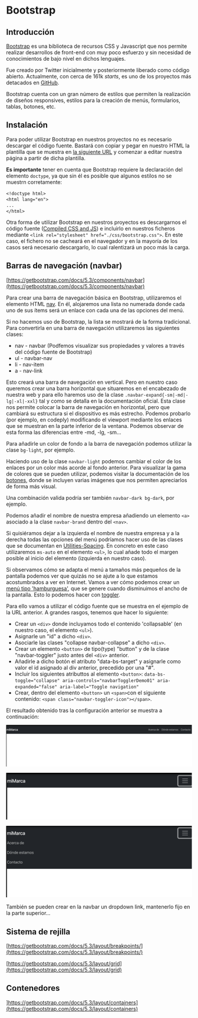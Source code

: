 # Bootstrap

## Introducción

[Bootstrap](https://getbootstrap.com/) es una biblioteca de recursos CSS y Javascript que nos permite realizar desarrollos de front-end con muy poco esfuerzo y sin necesidad de conocimientos de bajo nivel en dichos lenguajes.

Fue creado por Twitter inicialmente y posteriormente liberado como código abierto. Actualmente, con cerca de 161k *starts*, es uno de los proyectos más detacados en [GitHub](https://github.com/twbs/bootstrap/).

Bootstrap cuenta con un gran número de estilos que permiten la realización de diseños responsives, estilos para la creación de menús, formularios, tablas, botones, etc. 

## Instalación

Para poder utilizar Bootstrap en nuestros proyectos no es necesario descargar el código fuente. Bastará con copiar y pegar en nuestro HTML la plantilla que se muestra en [la siguiente URL](https://getbootstrap.com/docs/5.3/getting-started/introduction/#quick-start) y comenzar a editar nuestra página a partir de dicha plantilla.

**Es importante** tener en cuenta que Bootstrap requiere la declaración del elemento `doctype`, ya que sin él es posible que algunos estilos no se muestrn corretamente:

    <!doctype html>
    <html lang="en">
    ...
    </html>

Otra forma de utilizar Bootstrap en nuestros proyectos es descargarnos el código fuente ([Compiled CSS and JS](https://www.w3schools.com/cssref/css3_pr_text-shadow.php)) e incluirlo en nuestros ficheros mediante `<link rel="stylesheet" href="./css/bootstrap.css">`. En este caso, el fichero no se cacheará en el navegador y en la mayoría de los casos será necesario descargarlo, lo cual ralentizará un poco más la carga.

## Barras de navegación (navbar)

[https://getbootstrap.com/docs/5.3/components/navbar](https://getbootstrap.com/docs/5.3/components/navbar)

Para crear una barra de navegación básica en Bootstrap, utilizaremos el elemento HTML [nav](https://developer.mozilla.org/es/docs/Web/HTML/Element/nav). En él, alojaremos una lista no numerada donde cada uno de sus ítems será un enlace con cada una de las opciones del menú.

Si no hacemos uso de Bootstrap, la lista se mostrará de la forma tradicional. Para convertirla en una barra de navegación utilizaremos las siguientes clases:
* nav - navbar (Podfemos visualizar sus propiedades y valores a través del código fuente de Bootstrap)
* ul - navbar-nav
* li - nav-item
* a - nav-link

Esto creará una barra de navegación en vertical. Pero en nuestro caso queremos crear una barra horizontal que situaremos en el encabezado de nuestra web y para ello haremos uso de la clase `.navbar-expand{-sm|-md|-lg|-xl|-xxl}` tal y como se detalla en la documentación oficial. Esta clase nos permite colocar la barra de navegación en horizontal, pero que cambiará su estructura si el dispositivo es más estrecho. Podemos probarlo (por ejemplo, en codeply) modificando el viewport mediante los enlaces que se muestran en la parte inferior de la ventana. Podemos observar de esta forma las diferencias entre -md, -lg, -sm...

Para añadirle un color de fondo a la barra de navegación podemos utilizar la clase `bg-light`, por ejemplo.

Haciendo uso de la clase `navbar-light` podemos cambiar el color de los enlaces por un color más acorde al fondo anterior. Para visualizar la gama de colores que se pueden utilizar, podemos visitar la documentación de los [botones](https://getbootstrap.com/docs/5.3/components/buttons/), donde se incluyen varias imágenes que nos permiten apreciarlos de forma más visual.

Una combinación valida podría ser también `navbar-dark bg-dark`, por ejemplo.

Podemos añadir el nombre de nuestra empresa añadiendo un elemento `<a>` asociado a la clase `navbar-brand` dentro del `<nav>`.

Si quisiéramos dejar a la izquierda el nombre de nuestra empresa y a la derecha todas las opciones del menú podríamos hacer uso de las clases que se documentan en [Utilities-Spacing](https://getbootstrap.com/docs/5.3/utilities/spacing/#notation). En concreto en este caso utilizaremos `ms-auto` en el elemento `<ul>`, lo cual añade todo el margen posible al inicio del elemento (izquierda en nuestro caso).

Si observamos cómo se adapta el menú a tamaños más pequeños de la pantalla podemos ver que quizás no se ajute a lo que estamos acostumbrados a ver en Internet. Vamos a ver cómo podemos crear un [menú tipo 'hamburguesa'](https://www.irudigital.com/menu-hamburguesa/), que se genere cuando disminuimos el ancho de la pantalla. Esto lo podemos hacer con [toggler](https://getbootstrap.com/docs/5.3/components/navbar/#toggler). 

Para ello vamos a utilizar el código fuente que se muestra en el ejemplo de la URL anterior. A grandes rasgos, tenemos que hacer lo siguiente:
* Crear un `<div>` donde incluyamos todo el contenido 'collapsable' (en nuestro caso, el elemento `<ul>`).
* Asignarle un "id" a dicho `<div>`.
* Asociarle las clases "collapse navbar-collapse" a dicho `<div>`.
* Crear un elemento `<button>` de tipo(type) "button" y de la clase "navbar-toggler" justo antes del `<div>` anterior. 
* Añadirle a dicho botón el atributo "data-bs-target" y asignarle como valor el id asignado al div anterior, precedido por una "#".
* Incluir los siguientes atributtos al elemento `<button>`: `data-bs-toggle="collapse" aria-controls="navbarTogglerDemo01" aria-expanded="false" aria-label="Toggle navigation"`
* Crear, dentro del elemento `<button>` un `<span>`con el siguiente contenido: `<span class="navbar-toggler-icon"></span>`.

<!--
El código fuente con las especificaciones anteriores se incluye a continuación:

    <button class="navbar-toggler" type="button" data-bs-toggle="collapse" data-bs-target="#navbarTogglerDemo01" aria-controls="navbarTogglerDemo01" aria-expanded="false" aria-label="Toggle navigation">
      <span class="navbar-toggler-icon"></span>
    </button>
-->

El resultado obtenido tras la configuración anterior se muestra a continuación:

![navBar1](./img/navBar1.png)

![navBar1](./img/navBar2.png)

![navBar1](./img/navBar3.png)

También se pueden crear en la navbar un dropdown link, mantenerlo fijo en la parte superior...

## Sistema de rejilla

[https://getbootstrap.com/docs/5.3/layout/breakpoints/](https://getbootstrap.com/docs/5.3/layout/breakpoints/)

[https://getbootstrap.com/docs/5.3/layout/grid](https://getbootstrap.com/docs/5.3/layout/grid)

## Contenedores

]https://getbootstrap.com/docs/5.3/layout/containers](https://getbootstrap.com/docs/5.3/layout/containers)